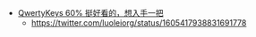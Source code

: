 - [QwertyKeys 60% 挺好看的，想入手一把](https://www.zfrontier.com/app/flow/4oK8b0gKLPYW)
	- https://twitter.com/luoleiorg/status/1605417938831691778